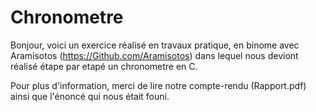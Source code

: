 # Chronometre

Bonjour, voici un exercice réalisé en travaux pratique, en binome avec Aramisotos (https://Github.com/Aramisotos)
dans lequel nous deviont réalisé étape par etapé un chronometre en C.

Pour plus d'information, merci de lire notre compte-rendu (Rapport.pdf) ainsi que l'énoncé qui nous était founi.
